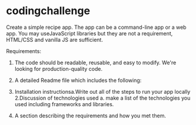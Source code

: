 # codingchallenge

Create a simple recipe app. The app can be a command-line app or a web app. You may useJavaScript libraries but they are not a requirement, HTML/CSS and vanilla JS are sufficient.



Requirements:

1. The code should be readable, reusable, and easy to modify. We're looking for production-quality code.

2. A detailed Readme file which includes the following:

1.  Installation instructionsa.Write out all of the steps to run your app locally
2.Discussion of technologies used 
  a. make a list of the technologies you used including frameworks and libraries.
3. A section describing the requirements and how you met them.